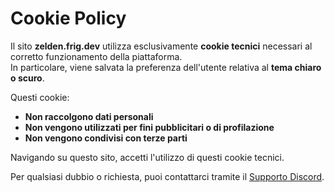 # Cookie Policy

Il sito **zelden.frig.dev** utilizza esclusivamente **cookie tecnici** necessari al corretto funzionamento della piattaforma.  
In particolare, viene salvata la preferenza dell'utente relativa al **tema chiaro o scuro**.

Questi cookie:

- **Non raccolgono dati personali**
- **Non vengono utilizzati per fini pubblicitari o di profilazione**
- **Non vengono condivisi con terze parti**

Navigando su questo sito, accetti l'utilizzo di questi cookie tecnici.

Per qualsiasi dubbio o richiesta, puoi contattarci tramite il [Supporto Discord](https://discord.gg/apbCuupq2B).
